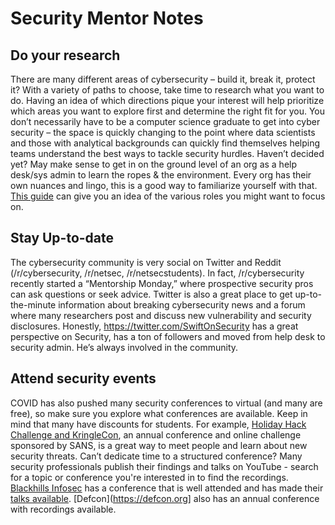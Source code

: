 # Security Mentor Notes

## Do your research
There are many different areas of cybersecurity – build it, break it, protect it? With a variety of paths to choose, take time to research what you want to do. Having an idea of which directions pique your interest will help prioritize which areas you want to explore first and determine the right fit for you.  You don’t necessarily have to be a computer science graduate to get into cyber security – the space is quickly changing to the point where data scientists and those with analytical backgrounds can quickly find themselves helping teams understand the best ways to tackle security hurdles. Haven’t decided yet? May make sense to get in on the ground level of an org as a help desk/sys admin to learn the ropes & the environment.  Every org has their own nuances and lingo, this is a good way to familiarize yourself with that. [This guide](https://cybersecurityguide.org/careers/) can give you an idea of the various roles you might want to focus on.

## Stay Up-to-date
The cybersecurity community is very social on Twitter and Reddit (/r/cybersecurity, /r/netsec, /r/netsecstudents). In fact, /r/cybersecurity recently started a “Mentorship Monday,” where prospective security pros can ask questions or seek advice. Twitter is also a great place to get up-to-the-minute information about breaking cybersecurity news and a forum where many researchers post and discuss new vulnerability and security disclosures. Honestly, https://twitter.com/SwiftOnSecurity has a great perspective on Security, has a ton of followers and moved from help desk to security admin. He’s always involved in the community.

## Attend security events 
COVID has also pushed many security conferences to virtual (and many are free), so make sure you explore what conferences are available. Keep in mind that many have discounts for students. For example, [Holiday Hack Challenge and KringleCon](https://www.sans.org/mlp/holiday-hack-challenge/), an annual conference and online challenge sponsored by SANS, is a great way to meet people and learn about new security threats. Can’t dedicate time to a structured conference? Many security professionals publish their findings and talks on YouTube - search for a topic or conference you're interested in to find the recordings. [Blackhills Infosec](https://wildwesthackinfest.com/) has a conference that is well attended and has made their [talks available](https://www.youtube.com/c/WildWestHackinFest). [Defcon](https://defcon.org] also has an annual conference with recordings available.  

